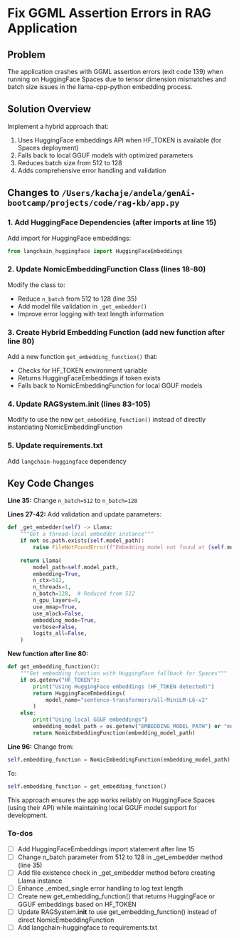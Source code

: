 <!-- 09d93135-f28c-4e2d-b2f5-5f8fbd7bb4cf c4aedca8-cb28-427c-ba4d-95a9d0ba4db5 -->
# Fix GGML Assertion Errors in RAG Application

## Problem

The application crashes with GGML assertion errors (exit code 139) when running on HuggingFace Spaces due to tensor dimension mismatches and batch size issues in the llama-cpp-python embedding process.

## Solution Overview

Implement a hybrid approach that:

1. Uses HuggingFace embeddings API when HF_TOKEN is available (for Spaces deployment)
2. Falls back to local GGUF models with optimized parameters
3. Reduces batch size from 512 to 128
4. Adds comprehensive error handling and validation

## Changes to `/Users/kachaje/andela/genAi-bootcamp/projects/code/rag-kb/app.py`

### 1. Add HuggingFace Dependencies (after imports at line 15)

Add import for HuggingFace embeddings:

```python
from langchain_huggingface import HuggingFaceEmbeddings
```

### 2. Update NomicEmbeddingFunction Class (lines 18-80)

Modify the class to:

- Reduce `n_batch` from 512 to 128 (line 35)
- Add model file validation in `_get_embedder()`
- Improve error logging with text length information

### 3. Create Hybrid Embedding Function (add new function after line 80)

Add a new function `get_embedding_function()` that:

- Checks for HF_TOKEN environment variable
- Returns HuggingFaceEmbeddings if token exists
- Falls back to NomicEmbeddingFunction for local GGUF models

### 4. Update RAGSystem.**init** (lines 83-105)

Modify to use the new `get_embedding_function()` instead of directly instantiating NomicEmbeddingFunction

### 5. Update requirements.txt

Add `langchain-huggingface` dependency

## Key Code Changes

**Line 35:** Change `n_batch=512` to `n_batch=128`

**Lines 27-42:** Add validation and update parameters:

```python
def _get_embedder(self) -> Llama:
    """Get a thread-local embedder instance"""
    if not os.path.exists(self.model_path):
        raise FileNotFoundError(f"Embedding model not found at {self.model_path}")
    
    return Llama(
        model_path=self.model_path,
        embedding=True,
        n_ctx=512,
        n_threads=1,
        n_batch=128,  # Reduced from 512
        n_gpu_layers=0,
        use_mmap=True,
        use_mlock=False,
        embedding_mode=True,
        verbose=False,
        logits_all=False,
    )
```

**New function after line 80:**

```python
def get_embedding_function():
    """Get embedding function with HuggingFace fallback for Spaces"""
    if os.getenv("HF_TOKEN"):
        print("Using HuggingFace embeddings (HF_TOKEN detected)")
        return HuggingFaceEmbeddings(
            model_name="sentence-transformers/all-MiniLM-L6-v2"
        )
    else:
        print("Using local GGUF embeddings")
        embedding_model_path = os.getenv("EMBEDDING_MODEL_PATH") or "models/nomic-embed-text-v1.5.Q4_K_M.gguf"
        return NomicEmbeddingFunction(embedding_model_path)
```

**Line 96:** Change from:

```python
self.embedding_function = NomicEmbeddingFunction(embedding_model_path)
```

To:

```python
self.embedding_function = get_embedding_function()
```

This approach ensures the app works reliably on HuggingFace Spaces (using their API) while maintaining local GGUF model support for development.

### To-dos

- [ ] Add HuggingFaceEmbeddings import statement after line 15
- [ ] Change n_batch parameter from 512 to 128 in _get_embedder method (line 35)
- [ ] Add file existence check in _get_embedder method before creating Llama instance
- [ ] Enhance _embed_single error handling to log text length
- [ ] Create new get_embedding_function() that returns HuggingFace or GGUF embeddings based on HF_TOKEN
- [ ] Update RAGSystem.__init__ to use get_embedding_function() instead of direct NomicEmbeddingFunction
- [ ] Add langchain-huggingface to requirements.txt